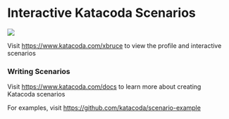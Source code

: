 # Interactive Katacoda Scenarios

[![](http://shields.katacoda.com/katacoda/xbruce/count.svg)](https://www.katacoda.com/xbruce "Get your profile on Katacoda.com")

Visit https://www.katacoda.com/xbruce to view the profile and interactive scenarios

### Writing Scenarios
Visit https://www.katacoda.com/docs to learn more about creating Katacoda scenarios

For examples, visit https://github.com/katacoda/scenario-example
